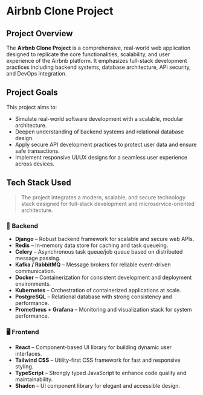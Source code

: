 # Airbnb Clone Project

## Project Overview
The **Airbnb Clone Project** is a comprehensive, real-world web application designed to replicate the core functionalities, scalability, and user experience of the Airbnb platform. It emphasizes full-stack development practices including backend systems, database architecture, API security, and DevOps integration.

## Project Goals
This project aims to:

- Simulate real-world software development with a scalable, modular architecture.  
- Deepen understanding of backend systems and relational database design.  
- Apply secure API development practices to protect user data and ensure safe transactions.  
- Implement responsive UI/UX designs for a seamless user experience across devices.  

## Tech Stack Used

> The project integrates a modern, scalable, and secure technology stack designed for full-stack development and microservice-oriented architecture.

### 🔧 Backend
- **Django** – Robust backend framework for scalable and secure web APIs.  
- **Redis** – In-memory data store for caching and task queueing.  
- **Celery** – Asynchronous task queue/job queue based on distributed message passing.  
- **Kafka / RabbitMQ** – Message brokers for reliable event-driven communication.  
- **Docker** – Containerization for consistent development and deployment environments.  
- **Kubernetes** – Orchestration of containerized applications at scale.  
- **PostgreSQL** – Relational database with strong consistency and performance.  
- **Prometheus + Grafana** – Monitoring and visualization stack for system performance.

### 🖥️ Frontend
- **React** – Component-based UI library for building dynamic user interfaces.  
- **Tailwind CSS** – Utility-first CSS framework for fast and responsive styling.  
- **TypeScript** – Strongly typed JavaScript to enhance code quality and maintainability.  
- **Shadcn** – UI component library for elegant and accessible design.

